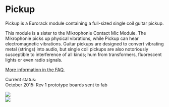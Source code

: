 # Pickup

Pickup is a Eurorack module containing a full-sized single coil guitar pickup.  

This module is a sister to the Mikrophonie Contact Mic Module. The Mikrophonie picks up physical vibrations, while Pickup can hear electromagnetic vibrations. Guitar pickups are designed to convert vibrating metal (strings) into audio, but single coil pickups are also notoriously susceptible to interference of all kinds; hum from transformers, fluorescent lights or even radio signals.

[More information in the FAQ.](https://github.com/TomWhitwell/Pickup/wiki/Music-Thing-Modular-Pickup:-FAQ) 

Current status:  
October 2015: Rev 1 prototype boards sent to fab  


![](https://644db4de3505c40a0444-327723bce298e3ff5813fb42baeefbaa.ssl.cf1.rackcdn.com/e01ff312f468f788d26daf6065902c3e.png)  
![](https://644db4de3505c40a0444-327723bce298e3ff5813fb42baeefbaa.ssl.cf1.rackcdn.com/bc744b2e25e5060f5d8d09462e7ba010.png)
